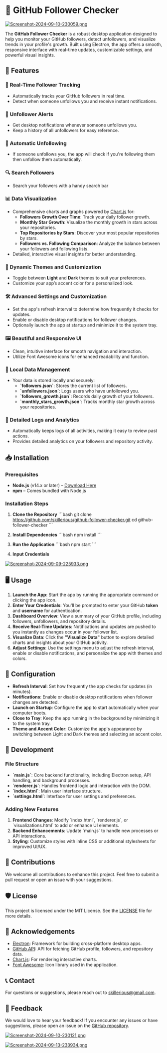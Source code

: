 
# 🚀 GitHub Follower Checker

[![Screenshot-2024-09-10-230059.png](https://i.postimg.cc/RVfJx4PC/Screenshot-2024-09-10-230059.png)](https://postimg.cc/1fm3phhb)

The **GitHub Follower Checker** is a robust desktop application designed to help you monitor your GitHub followers, detect unfollowers, and visualize trends in your profile's growth. Built using Electron, the app offers a smooth, responsive interface with real-time updates, customizable settings, and powerful visual insights.

## 🌟 Features

### 👥 **Real-Time Follower Tracking**
- Automatically tracks your GitHub followers in real time.
- Detect when someone unfollows you and receive instant notifications.

### 🚨 **Unfollower Alerts**
- Get desktop notifications whenever someone unfollows you.
- Keep a history of all unfollowers for easy reference.

### 🔄 **Automatic Unfollowing**
- If someone unfollows you, the app will check if you're following them then unfollow them automatically.

### 🔍 **Search Followers**
- Search your followers with a handy search bar

### 📊 **Data Visualization**
- Comprehensive charts and graphs powered by [Chart.js](https://www.chartjs.org/) for:
  - **Followers Growth Over Time**: Track your daily follower growth.
  - **Monthly Star Growth**: Visualize the monthly growth in stars across your repositories.
  - **Top Repositories by Stars**: Discover your most popular repositories by stars.
  - **Followers vs. Following Comparison**: Analyze the balance between your followers and following lists.
- Detailed, interactive visual insights for better understanding.

### 🎨 **Dynamic Themes and Customization**
- Toggle between **Light** and **Dark** themes to suit your preferences.
- Customize your app’s accent color for a personalized look.

### 🛠 **Advanced Settings and Customization**
- Set the app's refresh interval to determine how frequently it checks for updates.
- Enable or disable desktop notifications for follower changes.
- Optionally launch the app at startup and minimize it to the system tray.

### 🖼 **Beautiful and Responsive UI**
- Clean, intuitive interface for smooth navigation and interaction.
- Utilize Font Awesome icons for enhanced readability and function.

### 📁 **Local Data Management**
- Your data is stored locally and securely:
  - **\`followers.json\`**: Stores the current list of followers.
  - **\`unfollowers.json\`**: Logs users who have unfollowed you.
  - **\`followers_growth.json\`**: Records daily growth of your followers.
  - **\`monthly_stars_growth.json\`**: Tracks monthly star growth across your repositories.

### 📝 **Detailed Logs and Analytics**
- Automatically keeps logs of all activities, making it easy to review past actions.
- Provides detailed analytics on your followers and repository activity.

## 📥 Installation

### Prerequisites

- **Node.js** (v14.x or later) – [Download Here](https://nodejs.org/)
- **npm** – Comes bundled with Node.js

### Installation Steps

1. **Clone the Repository**
   \`\`\`bash
   git clone https://github.com/skillerious/github-follower-checker.git
   cd github-follower-checker
   \`\`\`

2. **Install Dependencies**
   \`\`\`bash
   npm install
   \`\`\`

3. **Run the Application**
   \`\`\`bash
   npm start
   \`\`\`

4. **Input Credentials**

[![Screenshot-2024-09-09-225933.png](https://i.postimg.cc/SR0LW2Bz/Screenshot-2024-09-09-225933.png)](https://postimg.cc/bDT2PJNz)

## 🖥️ Usage

1. **Launch the App**: Start the app by running the appropriate command or clicking the app icon.
2. **Enter Your Credentials**: You'll be prompted to enter your GitHub **token** and **username** for authentication.
3. **Dashboard Overview**: View a summary of your GitHub profile, including followers, unfollowers, and repository details.
4. **Receive Real-Time Updates**: Notifications and updates are pushed to you instantly as changes occur in your follower list.
5. **Visualize Data**: Click the **"Visualize Data"** button to explore detailed charts and insights about your GitHub activity.
6. **Adjust Settings**: Use the settings menu to adjust the refresh interval, enable or disable notifications, and personalize the app with themes and colors.

## 🔧 Configuration

- **Refresh Interval**: Set how frequently the app checks for updates (in minutes).
- **Notifications**: Enable or disable desktop notifications when follower changes are detected.
- **Launch on Startup**: Configure the app to start automatically when your computer boots.
- **Close to Tray**: Keep the app running in the background by minimizing it to the system tray.
- **Theme and Accent Color**: Customize the app's appearance by switching between Light and Dark themes and selecting an accent color.

## 🚀 Development

### File Structure

- **\`main.js\`**: Core backend functionality, including Electron setup, API handling, and background processes.
- **\`renderer.js\`**: Handles frontend logic and interaction with the DOM.
- **\`index.html\`**: Main user interface structure.
- **\`settings.html\`**: Interface for user settings and preferences.

### Adding New Features

1. **Frontend Changes**: Modify \`index.html\`, \`renderer.js\`, or \`visualizations.html\` to add or enhance UI elements.
2. **Backend Enhancements**: Update \`main.js\` to handle new processes or API interactions.
3. **Styling**: Customize styles with inline CSS or additional stylesheets for improved UI/UX.

## 🤝 Contributions

We welcome all contributions to enhance this project. Feel free to submit a pull request or open an issue with your suggestions.

## 🛡️ License

This project is licensed under the MIT License. See the [LICENSE](LICENSE) file for more details.

## 🙏 Acknowledgements

- [Electron](https://www.electronjs.org/): Framework for building cross-platform desktop apps.
- [GitHub API](https://docs.github.com/en/rest): API for fetching GitHub profile, followers, and repository data.
- [Chart.js](https://www.chartjs.org/): For rendering interactive charts.
- [Font Awesome](https://fontawesome.com/): Icon library used in the application.

## 📞 Contact

For questions or suggestions, please reach out to [skillerious@gmail.com](mailto:skillerious@gmail.com).

## 💬 Feedback

We would love to hear your feedback! If you encounter any issues or have suggestions, please open an issue on the [GitHub repository](https://github.com/skillerious/Github-Follower-Tracker).

[![Screenshot-2024-09-10-230121.png](https://i.postimg.cc/FFwk67Vn/Screenshot-2024-09-10-230121.png)](https://postimg.cc/mhNrzZqQ)

[![Screenshot-2024-09-13-233934.png](https://i.postimg.cc/d19sgV8k/Screenshot-2024-09-13-233934.png)](https://postimg.cc/TLpvDGNf)
